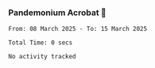 ### Pandemonium Acrobat 🤸

<!--START_SECTION:waka-->

```all_time
From: 08 March 2025 - To: 15 March 2025

Total Time: 0 secs

No activity tracked
```

<!--END_SECTION:waka-->
